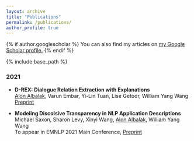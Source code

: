 ```yaml
---
layout: archive
title: "Publications"
permalink: /publications/
author_profile: true
---
```


{% if author.googlescholar %}
  You can also find my articles on <u><a href="{{author.googlescholar}}">my Google Scholar profile</a>.</u>
{% endif %}

{% include base_path %}

### 2021

- **D-REX: Dialogue Relation Extraction with Explanations**\
<u>Alon Albalak</u>, Varun Embar, Yi-Lin Tuan, Lise Getoor, William Yang Wang\
[Preprint](https://arxiv.org/abs/2109.05126)

- **Modeling Discolsive Transparency in NLP Application Descriptions**\
Michael Saxon, Sharon Levy, Xinyi Wang, <u>Alon Albalak</u>, William Yang Wang\
To appear in EMNLP 2021 Main Conference, [Preprint](https://arxiv.org/abs/2101.00433)
